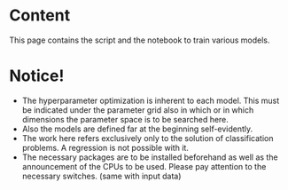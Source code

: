 # Content
This page contains the script and the notebook to train various models.

# Notice!
* The hyperparameter optimization is inherent to each model. This must be indicated under the parameter grid also in which or in which dimensions the parameter space is to be searched here. 
* Also the models are defined far at the beginning self-evidently.
* The work here refers exclusively only to the solution of classification problems. A regression is not possible with it.
* The necessary packages are to be installed beforehand as well as the announcement of the CPUs to be used. Please pay attention to the necessary switches. (same with input data)

